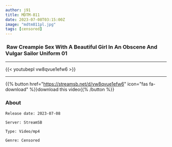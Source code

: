 ```yaml
---
author: j91
title: MDTM-811
date: 2023-07-08T03:15:00Z
image: "mdtm811pl.jpg"
tags: [censored]
---
```


###  Raw Creampie Sex With A Beautiful Girl In An Obscene And Vulgar Sailor Uniform 01
___

{{< youtubepl vw8qvue1efw6 >}}
___

{{% button href="https://streamsb.net/d/vw8qvue1efw6" icon="fas fa-download" %}}download this video{{% /button %}}
### About

`Release date: 2023-07-08`

`Server: StreamSB`

`Type: Video/mp4`

`Genre:	Censored`